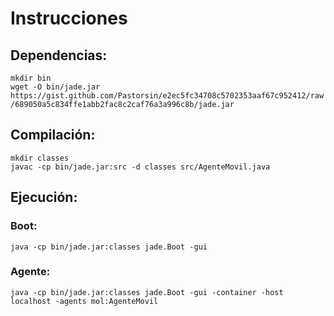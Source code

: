 # Instrucciones
## Dependencias:
`mkdir bin`  
`wget -O bin/jade.jar https://gist.github.com/Pastorsin/e2ec5fc34708c5702353aaf67c952412/raw/689050a5c834ffe1abb2fac8c2caf76a3a996c8b/jade.jar`  


## Compilación:
`mkdir classes`  
`javac -cp bin/jade.jar:src -d classes src/AgenteMovil.java`

## Ejecución:
### Boot:
`java -cp bin/jade.jar:classes jade.Boot -gui`
### Agente:
`java -cp bin/jade.jar:classes jade.Boot -gui -container -host localhost -agents mol:AgenteMovil`
